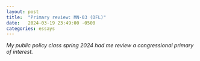 ```yaml
---
layout: post
title:  "Primary review: MN-03 (DFL)"
date:   2024-03-19 23:49:00 -0500
categories: essays
---
```


*My public policy class spring 2024 had me review a congressional primary of interest.*

<object data="{{ site.url }}/assets/mn03-primary-review.pdf" width="1000" height="1000" type='application/pdf'></object>